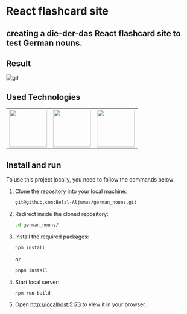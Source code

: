 # React flashcard site

## creating a die-der-das React flashcard site to test German nouns.

## Result

![gif](https://user-images.githubusercontent.com/92271729/233211027-119fdeff-ecfe-47b9-b3a6-7c97902c3eb2.gif)

## Used Technologies

<table>
  <tr>
    <td>
      <img src="https://user-images.githubusercontent.com/92271729/204122321-7279cad1-f900-4924-9c3e-348551b3d542.png" width="100" height="100">
    </td>
    <td>
      <img src="https://user-images.githubusercontent.com/92271729/204122318-2b0766c4-f70e-478e-a85e-0be1df813e05.png" width="100" height="100">
    </td>
    <td>
      <img src="https://user-images.githubusercontent.com/92271729/204122324-300f1320-e8f7-429b-86e3-4ef0ef6ac707.png" width="100" height="100">
    </td>
  </tr>
</table>


## Install and run

To use this project locally, you need to follow the commands below:

1. Clone the repository into your local machine:

   ```bash
   git@github.com:Belal-Aljumaa/german_nouns.git
   ```

2. Redirect inside the cloned repository:

   ```bash
   cd german_nouns/
   ```

3. Install the required packages:

   ```bash
   npm install
   ```
   or
     ```bash
   pnpm install
   ```

4. Start local server:

   ```bash
   npm run build
   ```

5. Open [http://localhost:5173](http://localhost:3333) to view it in your browser.
